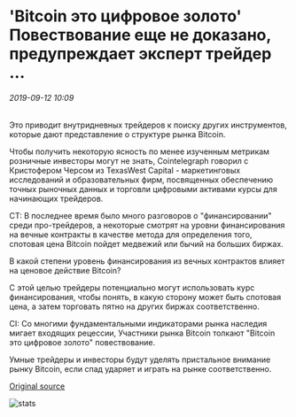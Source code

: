 # 'Bitcoin это цифровое золото' Повествование еще не доказано, предупреждает эксперт трейдер ...

###### 2019-09-12 10:09

Это приводит внутридневных трейдеров к поиску других инструментов, которые дают представление о структуре рынка Bitcoin.

Чтобы получить некоторую ясность по менее изученным метрикам розничные инвесторы могут не знать, Cointelegraph говорил с Кристофером Черсом из TexasWest Capital - маркетинговых исследований и образовательных фирм, посвященных обеспечению точных рыночных данных и торговли цифровыми активами курсы для начинающих трейдеров.

CT: В последнее время было много разговоров о "финансировании" среди про-трейдеров, а некоторые смотрят на уровни финансирования на вечные контракты в качестве метода для определения того, спотовая цена Bitcoin пойдет медвежий или бычий на больших биржах.

В какой степени уровень финансирования из вечных контрактов влияет на ценовое действие Bitcoin?

С этой целью трейдеры потенциально могут использовать курс финансирования, чтобы понять, в какую сторону может быть спотовая цена, а затем торговать пятно на других биржах соответственно.

CI: Со многими фундаментальными индикаторами рынка наследия мигает входящих рецессии, Участники рынка Bitcoin толкают "Bitcoin это цифровое золото" повествование.

Умные трейдеры и инвесторы будут уделять пристальное внимание рынку Bitcoin, если спад ударяет и играть на рынке соответственно.

[Original source](https://cointelegraph.com/news/bitcoin-is-digital-gold-narrative-still-unproven-warns-expert-trader)

![stats](https://c.statcounter.com/11760860/0/a89fa40b/1/ "stats")